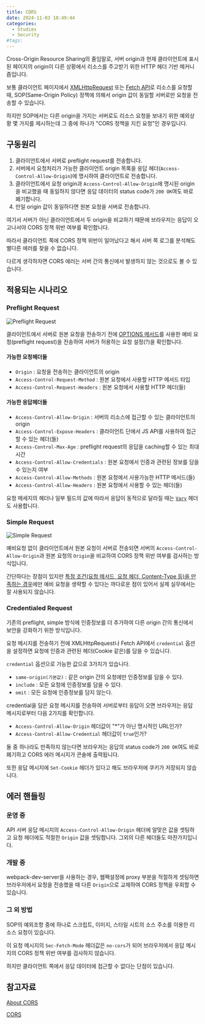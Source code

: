 ```yaml
---
title: CORS
date: 2024-11-03 18:49:44
categories:
  - Studies
  - Security
#tags:
---
```

Cross-Origin Resource Sharing의 줄임말로, 서버 origin과 현재 클라이언트에 표시된 페이지의 origin이 다른 상황에서 리소스를 주고받기 위한 HTTP 헤더 기반 메커니즘입니다.

보통 클라이언트 페이지에서 [XMLHttpRequest](https://developer.mozilla.org/en-US/docs/Web/API/XMLHttpRequest) 또는 [Fetch API](https://developer.mozilla.org/en-US/docs/Web/API/fetch)로 리소스를 요청할 때, SOP(Same-Origin Policy) 정책에 의해서 origin 값이 동일할 서버로만 요청을 전송할 수 있습니다.

하지만 SOP에서는 다른 origin을 가지는 서버로도 리소스 요청을 보내기 위한 예외상황 몇 가지를 제시하는데 그 중에 하나가 "CORS 정책을 지킨 요청"인 경우입니다.

## 구동원리

1. 클라이언트에서 서버로 preflight request를 전송합니다.
2. 서버에서 요청처리가 가능한 클라이언트 origin 목록을 응답 헤더(`Access-Control-Allow-Origin`)에 명시하여 클라이언트로 전송합니다.
3. 클라이언트에서 요청 origin과 `Access-Control-Allow-Origin`에 명시된 origin을 비교했을 때 동일하지 않다면 응답 데이터의 status code가 `200 OK`여도 바로 폐기합니다.
4. 만일 origin 값이 동일하다면 원본 요청을 서버로 전송합니다.

여기서 서버가 아닌 클라이언트에서 두 origin을 비교하기 때문에 브라우저는 응답이 오고나서야 CORS 정책 위반 여부를 확인합니다.

따라서 클라이언트 쪽에 CORS 정책 위반이 일어났다고 해서 서버 쪽 로그를 분석해도 별다른 에러를 찾을 수 없습니다.

다르게 생각하자면 CORS 에러는 서버 간의 통신에서 발생하지 않는 것으로도 볼 수 있습니다.


## 적용되는 시나리오

### Preflight Request

![Preflight Request](/images/cors_preflight_request.png)

클라이언트에서 서버로 원본 요청을 전송하기 전에 [OPTIONS 메서드](../../http/http1/methods#options)를 사용한 예비 요청(preflight request)을 전송하여 서버가 허용하는 요청 설정(?)을 확인합니다.

#### 가능한 요청헤더들

- `Origin` : 요청을 전송하는 클라이언트의 origin
- `Access-Control-Request-Method` : 원본 요청에서 사용할 HTTP 메서드 타입
- `Access-Control-Request-Headers` : 원본 요청에서 사용할 HTTP 헤더(들)

#### 가능한 응답헤더들

- `Access-Control-Allow-Origin` : 서버의 리소스에 접근할 수 있는 클라이언트의 origin
- `Access-Control-Expose-Headers` : 클라이언트 단에서 JS API를 사용하여 접근할 수 있는 헤더(들)
- `Access-Control-Max-Age` : preflight request의 응답을 caching할 수 있는 최대 시간
- `Access-Control-Allow-Credentials` : 원본 요청에서 인증과 관련된 정보를 담을 수 있는지 여부
- `Access-Control-Allow-Methods` : 원본 요청에서 사용가능한 HTTP 메서드(들)
- `Access-Control-Allow-Headers` : 원본 요청에서 사용할 수 있는 헤더(들)

요청 메세지의 헤더나 일부 필드의 값에 따라서 응답이 동적으로 달라질 때는 [`Vary`](https://developer.mozilla.org/en-US/docs/Web/HTTP/Headers/Vary) 헤더도 사용합니다.

### Simple Request

![Simple Request](/images/cors_simple_request.png)

예비요청 없이 클라이언트에서 원본 요청이 서버로 전송되면 서버의 `Access-Control-Allow-Origin`과 원본 요청의 `Origin`을 비교하여 CORS 정책 위반 여부를 검사하는 방식입니다.

간단하다는 장점이 있지만 [특정 조건(요청 메서드, 요청 헤더, Content-Type 등)을 만족하는 경우](https://developer.mozilla.org/en-US/docs/Web/HTTP/CORS#simple_requests)에만 예비 요청을 생략할 수 있다는 까다로운 점이 있어서 실제 실무에서는 잘 사용되지 않습니다.

### Credentialed Request

기존의 preflight, simple 방식에 인증정보를 더 추가하여 다른 origin 간의 통신에서 보안을 강화하기 위한 방식입니다.

요청 메시지를 전송하기 전에 XMLHttpRequest나 Fetch API에서 `credential` 옵션을 설정하면 요청에 인증과 관련된 헤더(Cookie 같은)를 담을 수 있습니다.

`credential` 옵션으로 가능한 값으로 3가지가 있습니다.

- `same-origin(기본값)` : 같은 origin 간의 요청에만 인증정보를 담을 수 있다.
- `include` : 모든 요청에 인증정보를 담을 수 있다.
- `omit` : 모든 요청에 인증정보를 담지 않는다.

credential을 담은 요청 메시지를 전송하여 서버로부터 응답이 오면 브라우저는 응답 메시지로부터 다음 2가지를 확인합니다.

- `Access-Control-Allow-Origin` 헤더값이 "\*"가 아닌 명시적인 URL인가?
- `Access-Control-Allow-Credential` 헤더값이 `true`인가?

둘 중 하나라도 만족하지 않는다면 브라우저는 응답의 status code가 `200 OK`여도 바로 폐기하고 CORS 에러 메시지가 콘솔에 출력됩니다.

또한 응답 메시지에 `Set-Cookie` 헤더가 있다고 해도 브라우저에 쿠키가 저장되지 않습니다.

## 에러 핸들링

### 운영 중

API 서버 응답 메시지의 `Access-Control-Allow-Origin` 헤더에 알맞은 값을 셋팅하고 요청 헤더에도 적절한 `Origin` 값을 셋팅합니다. 그외의 다른 헤더들도 마찬가지입니다.

### 개발 중

webpack-dev-server을 사용하는 경우, 웹팩설정에 proxy 부분을 적절하게 셋팅하면 브라우저에서 요청을 전송했을 때 다른 `Origin`으로 교체하여 CORS 정책을 우회할 수 있습니다.

### 그 외 방법

SOP의 예외조항 중에 하나로 스크립트, 이미지, 스타일 시트의 소스 주소를 이용한 리소스 요청이 있습니다.

이 요청 메시지의 `Sec-Fetch-Mode` 헤더값은 `no-cors`가 되어 브라우저에서 응답 메시지의 CORS 정책 위반 여부를 검사하지 않습니다.

하지만 클라이언트 쪽에서 응답 데이터에 접근할 수 없다는 단점이 있습니다.

## 참고자료

[About CORS](https://evan-moon.github.io/2020/05/21/about-cors/)

[CORS](https://developer.mozilla.org/en-US/docs/Web/HTTP/CORS)
